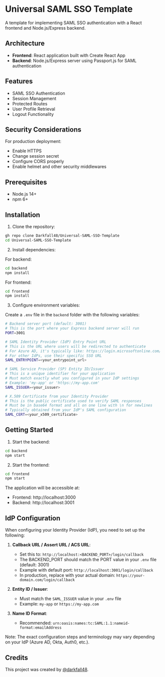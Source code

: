 # Universal SAML SSO Template

A template for implementing SAML SSO authentication with a React frontend and Node.js/Express backend.

## Architecture

- **Frontend**: React application built with Create React App
- **Backend**: Node.js/Express server using Passport.js for SAML authentication

## Features

- SAML SSO Authentication
- Session Management
- Protected Routes
- User Profile Retrieval
- Logout Functionality

## Security Considerations

For production deployment:

- Enable HTTPS
- Change session secret
- Configure CORS properly
- Enable helmet and other security middlewares

## Prerequisites

- Node.js 14+
- npm 6+

## Installation

1. Clone the repository:

```bash
gh repo clone Darkfall48/Universal-SAML-SSO-Template
cd Universal-SAML-SSO-Template
```

2. Install dependencies:

For backend:

```bash
cd backend
npm install
```

For frontend:

```bash
cd frontend
npm install
```

3. Configure environment variables:

Create a `.env` file in the `backend` folder with the following variables:

```bash
# Backend server port (default: 3001)
# This is the port where your Express backend server will run
PORT=3001

# SAML Identity Provider (IdP) Entry Point URL
# This is the URL where users will be redirected to authenticate
# For Azure AD, it's typically like: https://login.microsoftonline.com/{tenant-id}/saml2
# For other IdPs, use their specific SSO URL
SAML_ENTRYPOINT=<your_entrypoint_url>

# SAML Service Provider (SP) Entity ID/Issuer
# This is a unique identifier for your application
# Must match exactly what you configured in your IdP settings
# Example: 'my-app' or 'https://my-app.com'
SAML_ISSUER=<your_issuer>

# X.509 Certificate from your Identity Provider
# This is the public certificate used to verify SAML responses
# Must be in base64 format and all on one line with \n for newlines
# Typically obtained from your IdP's SAML configuration
SAML_CERT=<your_x509_certificate>
```

## Getting Started

1. Start the backend:

```bash
cd backend
npm start
```

2. Start the frontend:

```bash
cd frontend
npm start
```

The application will be accessible at:

- Frontend: http://localhost:3000
- Backend: http://localhost:3001

## IdP Configuration

When configuring your Identity Provider (IdP), you need to set up the following:

1. **Callback URL / Assert URL / ACS URL**:
   - Set this to: `http://localhost:<BACKEND_PORT>/login/callback`
   - The BACKEND_PORT should match the PORT value in your `.env` file (default: 3001)
   - Example with default port: `http://localhost:3001/login/callback`
   - In production, replace with your actual domain: `https://your-domain.com/login/callback`
2. **Entity ID / Issuer**:

   - Must match the `SAML_ISSUER` value in your `.env` file
   - Example: `my-app` or `https://my-app.com`

3. **Name ID Format**:
   - Recommended: `urn:oasis:names:tc:SAML:1.1:nameid-format:emailAddress`

Note: The exact configuration steps and terminology may vary depending on your IdP (Azure AD, Okta, Auth0, etc.).

## Credits

This project was created by [@darkfall48](https://github.com/Darkfall48).
